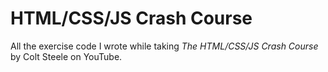 # HTML/CSS/JS Crash Course
All the exercise code I wrote while taking *The HTML/CSS/JS Crash Course* by Colt Steele on YouTube.
